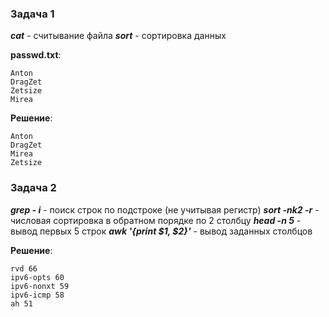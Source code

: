 ### Задача 1
***cat*** - считывание файла
***sort*** - сортировка данных

**passwd.txt**:
```$ cat passwd.txt
Anton
DragZet
Zetsize
Mirea
```

**Решение**:
```$ cat passwd.txt | sort
Anton
DragZet
Mirea
Zetsize
```

### Задача 2

***grep - i*** - поиск строк по подстроке (не учитывая регистр)
***sort -nk2 -r*** - числовая сортировка в обратном порядке по 2 столбцу
***head -n 5*** - вывод первых 5 строк
***awk '{print $1, $2}'*** - вывод заданных столбцов

**Решение**:
```$ cat /etc/protocols  | grep -v Copyright | sort -nk2 -r | head -n 5 | awk '{print $1, $2}'
rvd 66
ipv6-opts 60
ipv6-nonxt 59
ipv6-icmp 58
ah 51
```

